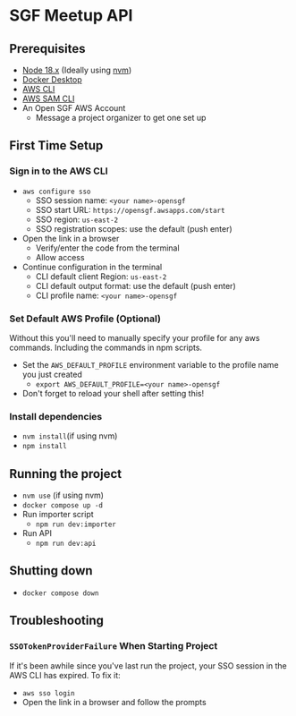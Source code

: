 # SGF Meetup API

## Prerequisites
- [Node 18.x](https://nodejs.org) (Ideally using [nvm](https://github.com/nvm-sh/nvm))
- [Docker Desktop](https://www.docker.com/products/docker-desktop/)
- [AWS CLI](https://docs.aws.amazon.com/cli/latest/userguide/getting-started-install.html)
- [AWS SAM CLI](https://docs.aws.amazon.com/serverless-application-model/latest/developerguide/install-sam-cli.html)
- An Open SGF AWS Account
  - Message a project organizer to get one set up 

## First Time Setup

### Sign in to the AWS CLI
- `aws configure sso`
  - SSO session name: `<your name>-opensgf`
  - SSO start URL: `https://opensgf.awsapps.com/start`
  - SSO region: `us-east-2`
  - SSO registration scopes: use the default (push enter)
- Open the link in a browser
  - Verify/enter the code from the terminal
  - Allow access
- Continue configuration in the terminal
  - CLI default client Region: `us-east-2`
  - CLI default output format: use the default (push enter)
  - CLI profile name: `<your name>-opensgf`

### Set Default AWS Profile (Optional)
Without this you'll need to manually specify your profile for any aws commands.
Including the commands in npm scripts.
- Set the `AWS_DEFAULT_PROFILE` environment variable to the profile name you just created
  - `export AWS_DEFAULT_PROFILE=<your name>-opensgf`
- Don't forget to reload your shell after setting this!

### Install dependencies
- `nvm install`(if using nvm)
- `npm install`

## Running the project
- `nvm use` (if using nvm)
- `docker compose up -d`
- Run importer script
  - `npm run dev:importer`
- Run API
  - `npm run dev:api`

## Shutting down
- `docker compose down`

## Troubleshooting

### `SSOTokenProviderFailure` When Starting Project
If it's been awhile since you've last run the project, your SSO session in the AWS CLI has expired.
To fix it:
- `aws sso login`
- Open the link in a browser and follow the prompts

